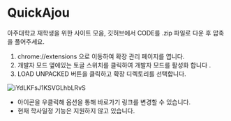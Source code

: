 # QuickAjou

아주대학교 재학생을 위한 사이트 모음, 깃허브에서 CODE를 .zip 파일로 다운 후 압축을 풀어주세요.

1. chrome://extensions 으로 이동하여 확장 관리 페이지를 엽니다.
2. 개발자 모드 옆에있는 토글 스위치를 클릭하여 개발자 모드를 활성화 합니다 .
3. LOAD UNPACKED 버튼을 클릭하고 확장 디렉토리를 선택합니다.

![iYdLKFsJ1KSVGLhbLRvS](https://user-images.githubusercontent.com/28863210/104153634-30412c00-5426-11eb-9e99-725555495f3f.png)

* 아이콘을 우클릭해 옵션을 통해 바로가기 링크를 변경할 수 있습니다.
* 현재 학사일정 기능은 지원하지 않고 있습니다.
